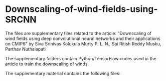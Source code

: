 # Downscaling-of-wind-fields-using-SRCNN

The files are supplementary files related to the article: 
"Downscaling of wind fields using deep convolutional neural networks and their applications on CMIP6" by Siva Srinivas Kolukula Murty P. L. N., Sai Ritish Reddy Musku, Parthav Nuthalapati 

The supplementary folders contain Python/TensorFlow codes used in the article to train the downscaling of winds. 

The supplementary material contains the following files: 

